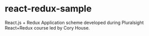 # react-redux-sample
React.js + Redux Application scheme developed during Pluralsight React+Redux course led by Cory House.
